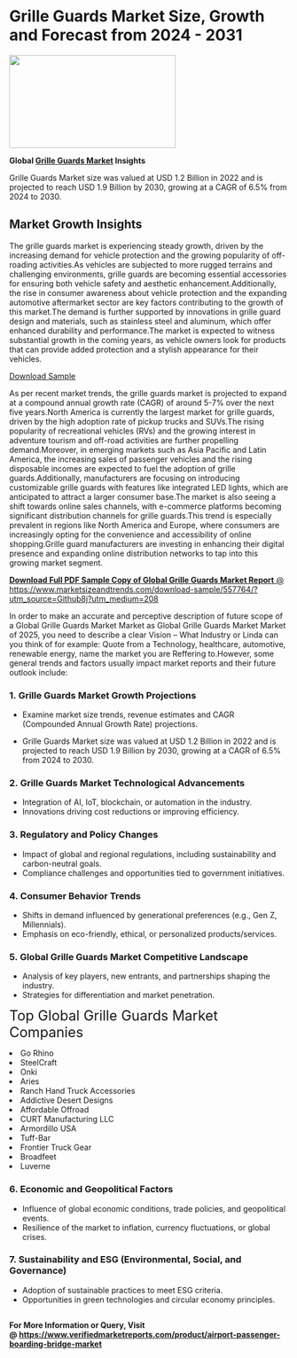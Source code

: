 <H1>Grille Guards Market Size, Growth and Forecast from 2024 - 2031</H1><img class="aligncenter size-medium wp-image-584254" src="https://thirdeyenews.in/wp-content/uploads/2024/09/Global-Market-Research-300x168.jpeg" alt="" width="300" height="168" /><p><strong>Global&nbsp;<a href="https://www.marketsizeandtrends.com/download-sample/557764/?utm_source=Github8j?utm_medium=208">Grille Guards Market</a> Insights</strong></p><p>Grille Guards Market size was valued at USD 1.2 Billion in 2022 and is projected to reach USD 1.9 Billion by 2030, growing at a CAGR of 6.5% from 2024 to 2030.</p><p><h2>Market Growth Insights</h2> <p>The grille guards market is experiencing steady growth, driven by the increasing demand for vehicle protection and the growing popularity of off-roading activities.As vehicles are subjected to more rugged terrains and challenging environments, grille guards are becoming essential accessories for ensuring both vehicle safety and aesthetic enhancement.Additionally, the rise in consumer awareness about vehicle protection and the expanding automotive aftermarket sector are key factors contributing to the growth of this market.The demand is further supported by innovations in grille guard design and materials, such as stainless steel and aluminum, which offer enhanced durability and performance.The market is expected to witness substantial growth in the coming years, as vehicle owners look for products that can provide added protection and a stylish appearance for their vehicles.</p> <p><a href="#">Download Sample</a></p> <p>As per recent market trends, the grille guards market is projected to expand at a compound annual growth rate (CAGR) of around 5-7% over the next five years.North America is currently the largest market for grille guards, driven by the high adoption rate of pickup trucks and SUVs.The rising popularity of recreational vehicles (RVs) and the growing interest in adventure tourism and off-road activities are further propelling demand.Moreover, in emerging markets such as Asia Pacific and Latin America, the increasing sales of passenger vehicles and the rising disposable incomes are expected to fuel the adoption of grille guards.Additionally, manufacturers are focusing on introducing customizable grille guards with features like integrated LED lights, which are anticipated to attract a larger consumer base.The market is also seeing a shift towards online sales channels, with e-commerce platforms becoming significant distribution channels for grille guards.This trend is especially prevalent in regions like North America and Europe, where consumers are increasingly opting for the convenience and accessibility of online shopping.Grille guard manufacturers are investing in enhancing their digital presence and expanding online distribution networks to tap into this growing market segment.</p> <p><a href="#"></p><p><span class=""><strong>Download Full PDF Sample Copy of Global Grille Guards Market Report</strong> @ <a href="https://www.marketsizeandtrends.com/download-sample/557764/?utm_source=Github8j?utm_medium=208" target="_blank">https://www.marketsizeandtrends.com/download-sample/557764/?utm_source=Github8j?utm_medium=208</a></span></p><p>In order to make an accurate and perceptive description of future scope of a Global&nbsp;Grille Guards Market Market as Global&nbsp;Grille Guards Market Market of 2025, you need to describe a clear Vision &ndash; What Industry or Linda can you think of for example: Quote from a Technology, healthcare, automotive, renewable energy, name the market you are Reffering to.However, some general trends and factors usually impact market reports and their future outlook include:</p><h3>1.&nbsp;<strong>Grille Guards Market Growth Projections</strong></h3><ul><li>Examine market size trends, revenue estimates and CAGR (Compounded Annual Growth Rate) projections.</li><li><p>Grille Guards Market size was valued at USD 1.2 Billion in 2022 and is projected to reach USD 1.9 Billion by 2030, growing at a CAGR of 6.5% from 2024 to 2030.</p></li></ul><h3>2.&nbsp;<strong>Grille Guards Market Technological Advancements</strong></h3><ul><li>Integration of AI, IoT, blockchain, or automation in the industry.</li><li>Innovations driving cost reductions or improving efficiency.</li></ul><h3>3.&nbsp;<strong>Regulatory and Policy Changes</strong></h3><ul><li>Impact of global and regional regulations, including sustainability and carbon-neutral goals.</li><li>Compliance challenges and opportunities tied to government initiatives.</li></ul><h3>4.&nbsp;<strong>Consumer Behavior Trends</strong></h3><ul><li>Shifts in demand influenced by generational preferences (e.g., Gen Z, Millennials).</li><li>Emphasis on eco-friendly, ethical, or personalized products/services.</li></ul><h3>5.&nbsp;<strong>Global Grille Guards Market Competitive Landscape</strong></h3><ul><li>Analysis of key players, new entrants, and partnerships shaping the industry.</li><li>Strategies for differentiation and market penetration.</li></ul><p data-pm-slice="1 1 []"><span style="color: inherit; font-family: inherit; font-size: 25px;">Top Global Grille Guards Market Companies</span></p><div class="" data-test-id=""><p><li>Go Rhino</li><li> SteelCraft</li><li> Onki</li><li> Aries</li><li> Ranch Hand Truck Accessories</li><li> Addictive Desert Designs</li><li> Affordable Offroad</li><li> CURT Manufacturing LLC</li><li> Armordillo USA</li><li> Tuff-Bar</li><li> Frontier Truck Gear</li><li> Broadfeet</li><li> Luverne</li></p></div><h3>6.&nbsp;<strong>Economic and Geopolitical Factors</strong></h3><ul><li>Influence of global economic conditions, trade policies, and geopolitical events.</li><li>Resilience of the market to inflation, currency fluctuations, or global crises.</li></ul><h3>7.&nbsp;<strong>Sustainability and ESG (Environmental, Social, and Governance)</strong></h3><ul><li>Adoption of sustainable practices to meet ESG criteria.</li><li>Opportunities in green technologies and circular economy principles.</li></ul><h2><strong style="font-size: 14px;">For More Information or Query, Visit @&nbsp;</strong><a style="background-color: #ffffff; font-size: 14px;" href="https://www.marketsizeandtrends.com/report/grille-guards-market/" target="_blank">https://www.verifiedmarketreports.com/product/airport-passenger-boarding-bridge-market</a></h2>